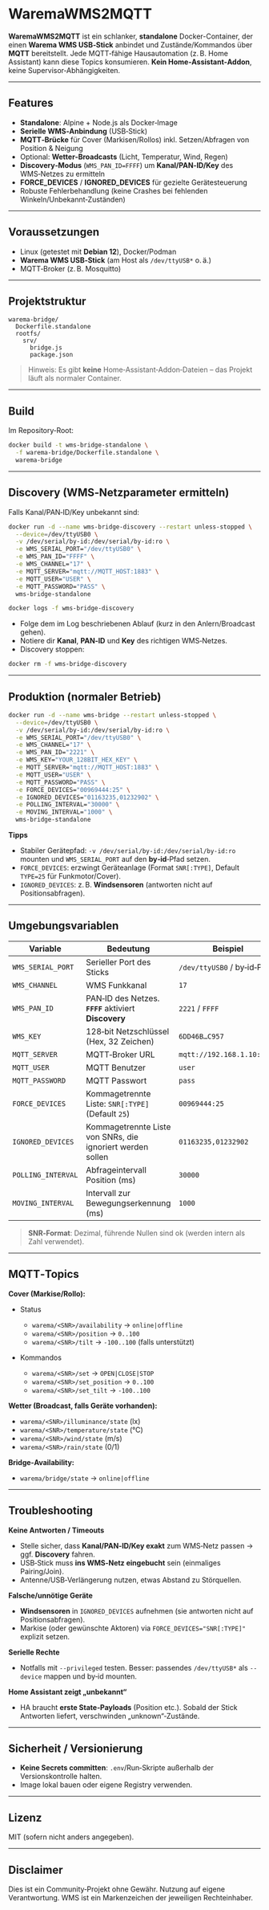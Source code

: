# WaremaWMS2MQTT

**WaremaWMS2MQTT** ist ein schlanker, **standalone** Docker-Container, der einen **Warema WMS USB‑Stick** anbindet und Zustände/Kommandos über **MQTT** bereitstellt. Jede MQTT‑fähige Hausautomation (z. B. Home Assistant) kann diese Topics konsumieren. **Kein Home‑Assistant‑Addon**, keine Supervisor‑Abhängigkeiten.

---

## Features

* **Standalone**: Alpine + Node.js als Docker‑Image
* **Serielle WMS‑Anbindung** (USB‑Stick)
* **MQTT‑Brücke** für Cover (Markisen/Rollos) inkl. Setzen/Abfragen von Position & Neigung
* Optional: **Wetter‑Broadcasts** (Licht, Temperatur, Wind, Regen)
* **Discovery‑Modus** (`WMS_PAN_ID=FFFF`) um **Kanal/PAN‑ID/Key** des WMS‑Netzes zu ermitteln
* **FORCE\_DEVICES** / **IGNORED\_DEVICES** für gezielte Gerätesteuerung
* Robuste Fehlerbehandlung (keine Crashes bei fehlenden Winkeln/Unbekannt‑Zuständen)

---

## Voraussetzungen

* Linux (getestet mit **Debian 12**), Docker/Podman
* **Warema WMS USB‑Stick** (am Host als `/dev/ttyUSB*` o. ä.)
* MQTT‑Broker (z. B. Mosquitto)

---

## Projektstruktur

```
warema-bridge/
  Dockerfile.standalone
  rootfs/
    srv/
      bridge.js
      package.json
```

> Hinweis: Es gibt **keine** Home‑Assistant‑Addon‑Dateien – das Projekt läuft als normaler Container.

---

## Build

Im Repository‑Root:

```bash
docker build -t wms-bridge-standalone \
  -f warema-bridge/Dockerfile.standalone \
  warema-bridge
```

---

## Discovery (WMS‑Netzparameter ermitteln)

Falls Kanal/PAN‑ID/Key unbekannt sind:

```bash
docker run -d --name wms-bridge-discovery --restart unless-stopped \
  --device=/dev/ttyUSB0 \
  -v /dev/serial/by-id:/dev/serial/by-id:ro \
  -e WMS_SERIAL_PORT="/dev/ttyUSB0" \
  -e WMS_PAN_ID="FFFF" \
  -e WMS_CHANNEL="17" \
  -e MQTT_SERVER="mqtt://MQTT_HOST:1883" \
  -e MQTT_USER="USER" \
  -e MQTT_PASSWORD="PASS" \
  wms-bridge-standalone

docker logs -f wms-bridge-discovery
```

* Folge dem im Log beschriebenen Ablauf (kurz in den Anlern/Broadcast gehen).
* Notiere dir **Kanal**, **PAN‑ID** und **Key** des richtigen WMS‑Netzes.
* Discovery stoppen:

```bash
docker rm -f wms-bridge-discovery
```

---

## Produktion (normaler Betrieb)

```bash
docker run -d --name wms-bridge --restart unless-stopped \
  --device=/dev/ttyUSB0 \
  -v /dev/serial/by-id:/dev/serial/by-id:ro \
  -e WMS_SERIAL_PORT="/dev/ttyUSB0" \
  -e WMS_CHANNEL="17" \
  -e WMS_PAN_ID="2221" \
  -e WMS_KEY="YOUR_128BIT_HEX_KEY" \
  -e MQTT_SERVER="mqtt://MQTT_HOST:1883" \
  -e MQTT_USER="USER" \
  -e MQTT_PASSWORD="PASS" \
  -e FORCE_DEVICES="00969444:25" \
  -e IGNORED_DEVICES="01163235,01232902" \
  -e POLLING_INTERVAL="30000" \
  -e MOVING_INTERVAL="1000" \
  wms-bridge-standalone
```

**Tipps**

* Stabiler Gerätepfad: `-v /dev/serial/by-id:/dev/serial/by-id:ro` mounten und `WMS_SERIAL_PORT` auf den **by‑id**‑Pfad setzen.
* `FORCE_DEVICES`: erzwingt Geräteanlage (Format `SNR[:TYPE]`, Default `TYPE=25` für Funkmotor/Cover).
* `IGNORED_DEVICES`: z. B. **Windsensoren** (antworten nicht auf Positionsabfragen).

---

## Umgebungsvariablen

| Variable           | Bedeutung                                                  | Beispiel                    |
| ------------------ | ---------------------------------------------------------- | --------------------------- |
| `WMS_SERIAL_PORT`  | Serieller Port des Sticks                                  | `/dev/ttyUSB0` / by‑id‑Pfad |
| `WMS_CHANNEL`      | WMS Funkkanal                                              | `17`                        |
| `WMS_PAN_ID`       | PAN‑ID des Netzes. **`FFFF`** aktiviert **Discovery**      | `2221` / `FFFF`             |
| `WMS_KEY`          | 128‑bit Netzschlüssel (Hex, 32 Zeichen)                    | `6DD46B…C957`               |
| `MQTT_SERVER`      | MQTT‑Broker URL                                            | `mqtt://192.168.1.10:1883`  |
| `MQTT_USER`        | MQTT Benutzer                                              | `user`                      |
| `MQTT_PASSWORD`    | MQTT Passwort                                              | `pass`                      |
| `FORCE_DEVICES`    | Kommagetrennte Liste: `SNR[:TYPE]` (Default `25`)          | `00969444:25`               |
| `IGNORED_DEVICES`  | Kommagetrennte Liste von SNRs, die ignoriert werden sollen | `01163235,01232902`         |
| `POLLING_INTERVAL` | Abfrageintervall Position (ms)                             | `30000`                     |
| `MOVING_INTERVAL`  | Intervall zur Bewegungserkennung (ms)                      | `1000`                      |

> **SNR‑Format**: Dezimal, führende Nullen sind ok (werden intern als Zahl verwendet).

---

## MQTT‑Topics

**Cover (Markise/Rollo):**

* Status

  * `warema/<SNR>/availability` → `online|offline`
  * `warema/<SNR>/position` → `0..100`
  * `warema/<SNR>/tilt` → `-100..100` (falls unterstützt)
* Kommandos

  * `warema/<SNR>/set` → `OPEN|CLOSE|STOP`
  * `warema/<SNR>/set_position` → `0..100`
  * `warema/<SNR>/set_tilt` → `-100..100`

**Wetter (Broadcast, falls Geräte vorhanden):**

* `warema/<SNR>/illuminance/state` (lx)
* `warema/<SNR>/temperature/state` (°C)
* `warema/<SNR>/wind/state` (m/s)
* `warema/<SNR>/rain/state` (0/1)

**Bridge‑Availability:**

* `warema/bridge/state` → `online|offline`

---

## Troubleshooting

**Keine Antworten / Timeouts**

* Stelle sicher, dass **Kanal/PAN‑ID/Key exakt** zum WMS‑Netz passen → ggf. **Discovery** fahren.
* USB‑Stick muss **ins WMS‑Netz eingebucht** sein (einmaliges Pairing/Join).
* Antenne/USB‑Verlängerung nutzen, etwas Abstand zu Störquellen.

**Falsche/unnötige Geräte**

* **Windsensoren** in `IGNORED_DEVICES` aufnehmen (sie antworten nicht auf Positionsabfragen).
* Markise (oder gewünschte Aktoren) via `FORCE_DEVICES="SNR[:TYPE]"` explizit setzen.

**Serielle Rechte**

* Notfalls mit `--privileged` testen. Besser: passendes `/dev/ttyUSB*` als `--device` mappen und by‑id mounten.

**Home Assistant zeigt „unbekannt“**

* HA braucht **erste State‑Payloads** (Position etc.). Sobald der Stick Antworten liefert, verschwinden „unknown“‑Zustände.

---

## Sicherheit / Versionierung

* **Keine Secrets committen**: `.env`/Run‑Skripte außerhalb der Versionskontrolle halten.
* Image lokal bauen oder eigene Registry verwenden.

---

## Lizenz

MIT (sofern nicht anders angegeben).

---

## Disclaimer

Dies ist ein Community‑Projekt ohne Gewähr. Nutzung auf eigene Verantwortung. WMS ist ein Markenzeichen der jeweiligen Rechteinhaber.
